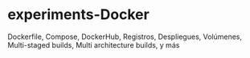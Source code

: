 # experiments-Docker
Dockerfile, Compose, DockerHub, Registros, Despliegues, Volúmenes, Multi-staged builds, Multi architecture builds, y más

